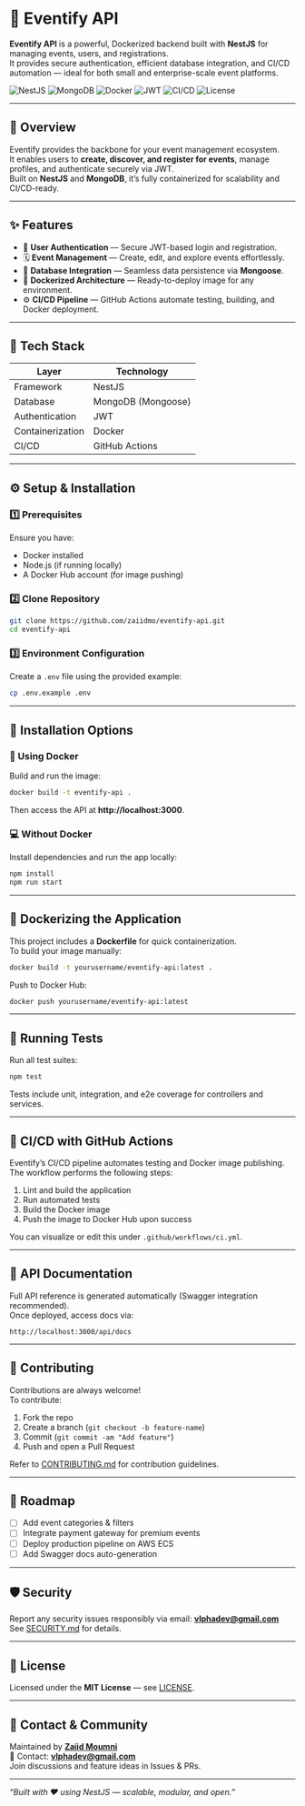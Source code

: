 # 🎉 Eventify API

**Eventify API** is a powerful, Dockerized backend built with **NestJS** for managing events, users, and registrations.  
It provides secure authentication, efficient database integration, and CI/CD automation — ideal for both small and enterprise-scale event platforms.

<p align="left">
  <img alt="NestJS" src="https://img.shields.io/badge/NestJS-Framework-red">
  <img alt="MongoDB" src="https://img.shields.io/badge/Database-MongoDB-brightgreen">
  <img alt="Docker" src="https://img.shields.io/badge/Container-Docker-blue">
  <img alt="JWT" src="https://img.shields.io/badge/Auth-JWT-orange">
  <img alt="CI/CD" src="https://img.shields.io/badge/CI/CD-GitHub_Actions-black">
  <img alt="License" src="https://img.shields.io/badge/License-MIT-green">
</p>

---

## 🚀 Overview

Eventify provides the backbone for your event management ecosystem.  
It enables users to **create, discover, and register for events**, manage profiles, and authenticate securely via JWT.  
Built on **NestJS** and **MongoDB**, it’s fully containerized for scalability and CI/CD-ready.

---

## ✨ Features

- 🔐 **User Authentication** — Secure JWT-based login and registration.  
- 🗓️ **Event Management** — Create, edit, and explore events effortlessly.  
- 🧩 **Database Integration** — Seamless data persistence via **Mongoose**.  
- 🐳 **Dockerized Architecture** — Ready-to-deploy image for any environment.  
- ⚙️ **CI/CD Pipeline** — GitHub Actions automate testing, building, and Docker deployment.  

---

## 🧠 Tech Stack

| Layer | Technology |
|-------|-------------|
| Framework | NestJS |
| Database | MongoDB (Mongoose) |
| Authentication | JWT |
| Containerization | Docker |
| CI/CD | GitHub Actions |

---

## ⚙️ Setup & Installation

### 1️⃣ Prerequisites

Ensure you have:
- Docker installed  
- Node.js (if running locally)  
- A Docker Hub account (for image pushing)

### 2️⃣ Clone Repository
```bash
git clone https://github.com/zaiidmo/eventify-api.git
cd eventify-api
```

### 3️⃣ Environment Configuration
Create a `.env` file using the provided example:
```bash
cp .env.example .env
```

---

## 🧩 Installation Options

### 🐳 Using Docker
Build and run the image:
```bash
docker build -t eventify-api .
```
Then access the API at **http://localhost:3000**.

### 💻 Without Docker
Install dependencies and run the app locally:
```bash
npm install
npm run start
```

---

## 🐋 Dockerizing the Application

This project includes a **Dockerfile** for quick containerization.  
To build your image manually:
```bash
docker build -t yourusername/eventify-api:latest .
```
Push to Docker Hub:
```bash
docker push yourusername/eventify-api:latest
```

---

## 🧪 Running Tests

Run all test suites:
```bash
npm test
```
Tests include unit, integration, and e2e coverage for controllers and services.

---

## 🔄 CI/CD with GitHub Actions

Eventify’s CI/CD pipeline automates testing and Docker image publishing.  
The workflow performs the following steps:
1. Lint and build the application  
2. Run automated tests  
3. Build the Docker image  
4. Push the image to Docker Hub upon success  

You can visualize or edit this under `.github/workflows/ci.yml`.

---

## 📘 API Documentation

Full API reference is generated automatically (Swagger integration recommended).  
Once deployed, access docs via:
```
http://localhost:3000/api/docs
```

---

## 🤝 Contributing

Contributions are always welcome!  
To contribute:
1. Fork the repo  
2. Create a branch (`git checkout -b feature-name`)  
3. Commit (`git commit -am "Add feature"`)  
4. Push and open a Pull Request  

Refer to [CONTRIBUTING.md](CONTRIBUTING.md) for contribution guidelines.

---

## 🧩 Roadmap

- [ ] Add event categories & filters  
- [ ] Integrate payment gateway for premium events  
- [ ] Deploy production pipeline on AWS ECS  
- [ ] Add Swagger docs auto-generation  

---

## 🛡️ Security

Report any security issues responsibly via email: **vlphadev@gmail.com**  
See [SECURITY.md](SECURITY.md) for details.

---

## 🪪 License

Licensed under the **MIT License** — see [LICENSE](LICENSE).

---

## 💬 Contact & Community

Maintained by **[Zaiid Moumni](https://zaiid.moumni.uk)**  
📧 Contact: **vlphadev@gmail.com**  
Join discussions and feature ideas in Issues & PRs.  

---

_“Built with ❤️ using NestJS — scalable, modular, and open.”_
